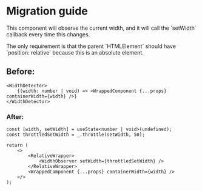 # Migration guide

This component will observe the current width, and it will call the \`setWidth\` callback every time
this changes.

The only requirement is that the parent \`HTMLElement\` should have \`position: relative\` because
this is an absolute element.

## Before:

```tsx
<WidthDetector>
	{(width: number | void) => <WrappedComponent {...props} containerWidth={width} />}
</WidthDetector>
```

### After:

```tsx
const [width, setWidth] = useState<number | void>(undefined);
const throttledSetWidth = _.throttle(setWidth, 50);

return (
	<>
		<RelativeWrapper>
			<WidthObserver setWidth={throttledSetWidth} />
		</RelativeWrapper>
		<WrappedComponent {...props} containerWidth={width} />
	</>
);
```
